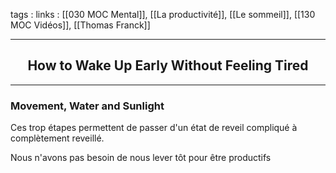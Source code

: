 tags : 
links : [[030 MOC Mental]], [[La productivité]], [[Le sommeil]], [[130 MOC Vidéos]], [[Thomas Franck]]

****

<h2 style="text-align: center;"> How to Wake Up Early Without Feeling Tired </h2>

****




### **Movement, Water and Sunlight**

Ces trop étapes permettent de passer d'un état de reveil compliqué à complètement reveillé. 

Nous n'avons pas besoin de nous lever tôt pour être productifs